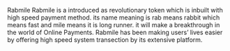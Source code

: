 Rabmile
Rabmile is a introduced as revolutionary token which is inbuilt with high speed payment method. its name meaning is rab means rabbit which means fast and mile means it is long runner. it will make a breakthrough in the world of Online Payments. Rabmile has been making users’ lives easier by offering high speed system transection by its extensive platform.
